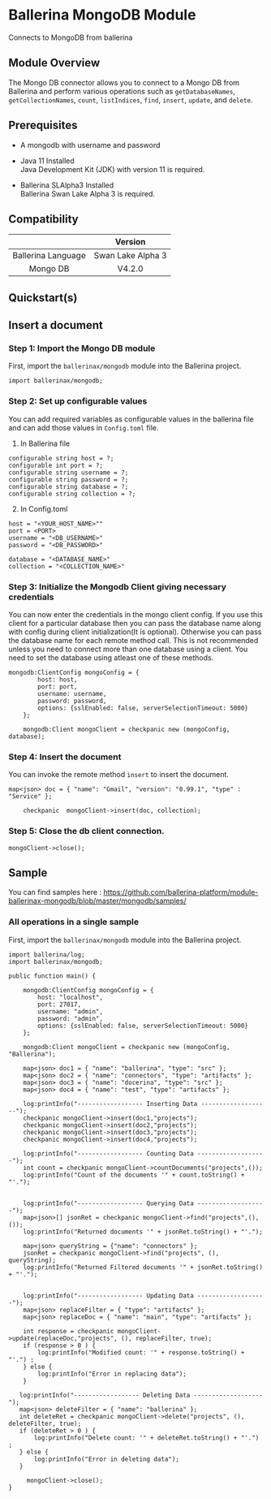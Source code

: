 # Ballerina MongoDB Module

Connects to MongoDB from ballerina 

## Module Overview

The Mongo DB connector allows you to connect to a Mongo DB from Ballerina and perform various operations such as `getDatabaseNames`, `getCollectionNames`, `count`, `listIndices`, `find`, `insert`, `update`, and `delete`.

## Prerequisites

* A mongodb with username and password

* Java 11 Installed <br/> Java Development Kit (JDK) with version 11 is required.

* Ballerina SLAlpha3 Installed <br/> Ballerina Swan Lake Alpha 3 is required.

## Compatibility

|                             |       Version               |
|:---------------------------:|:---------------------------:|
| Ballerina Language          | Swan Lake Alpha 3           |
| Mongo DB                    | V4.2.0                      |


## Quickstart(s)

## Insert a document

### Step 1: Import the Mongo DB module
First, import the `ballerinax/mongodb` module into the Ballerina project.
```ballerina
import ballerinax/mongodb;
```
### Step 2: Set up configurable values
You can add required variables as configurable values in the ballerina file and can add those values in `Config.toml` file. 
1. In Ballerina file 
```ballerina
configurable string host = ?;
configurable int port = ?;
configurable string username = ?;
configurable string password = ?;
configurable string database = ?;
configurable string collection = ?;
```
2. In Config.toml

```
host = "<YOUR_HOST_NAME>""
port = <PORT>
username = "<DB_USERNAME>"
password = "<DB_PASSWORD>"

database = "<DATABASE_NAME>"
collection = "<COLLECTION_NAME>"
```

### Step 3: Initialize the Mongodb Client giving necessary credentials

You can now enter the credentials in the mongo client config. If you use this client for a particular database then you can pass the database name along with config during client initialization(It is optional). Otherwise you can pass the database name for each remote method call. This is not recommended unless you need to connect more than one database using a client. You need to set the database using atleast one of these methods.
```ballerina
mongodb:ClientConfig mongoConfig = {
        host: host,
        port: port,
        username: username,
        password: password,
        options: {sslEnabled: false, serverSelectionTimeout: 5000}
    };

    mongodb:Client mongoClient = checkpanic new (mongoConfig, database);
```
### Step 4: Insert the document
You can invoke the remote method `insert` to insert the document.
```ballerina
map<json> doc = { "name": "Gmail", "version": "0.99.1", "type" : "Service" };

    checkpanic  mongoClient->insert(doc, collection);
```
### Step 5: Close the db client connection. 

```ballerina
mongoClient->close();
```

## Sample

You can find samples here : https://github.com/ballerina-platform/module-ballerinax-mongodb/blob/master/mongodb/samples/

### All operations in a single sample

First, import the `ballerinax/mongodb` module into the Ballerina project.

```ballerina
import ballerina/log;
import ballerinax/mongodb;

public function main() {

    mongodb:ClientConfig mongoConfig = {
        host: "localhost",
        port: 27017,
        username: "admin",
        password: "admin",
        options: {sslEnabled: false, serverSelectionTimeout: 5000}
    };

    mongodb:Client mongoClient = checkpanic new (mongoConfig, "Ballerina");

    map<json> doc1 = { "name": "ballerina", "type": "src" };
    map<json> doc2 = { "name": "connectors", "type": "artifacts" };
    map<json> doc3 = { "name": "docerina", "type": "src" };
    map<json> doc4 = { "name": "test", "type": "artifacts" };

    log:printInfo("------------------ Inserting Data -------------------");
    checkpanic mongoClient->insert(doc1,"projects");
    checkpanic mongoClient->insert(doc2,"projects");
    checkpanic mongoClient->insert(doc3,"projects");
    checkpanic mongoClient->insert(doc4,"projects");
  
    log:printInfo("------------------ Counting Data -------------------");
    int count = checkpanic mongoClient->countDocuments("projects",());
    log:printInfo("Count of the documents '" + count.toString() + "'.");


    log:printInfo("------------------ Querying Data -------------------");
    map<json>[] jsonRet = checkpanic mongoClient->find("projects",(),());
    log:printInfo("Returned documents '" + jsonRet.toString() + "'.");

    map<json> queryString = {"name": "connectors" };
    jsonRet = checkpanic mongoClient->find("projects", (), queryString);
    log:printInfo("Returned Filtered documents '" + jsonRet.toString() + "'.");


    log:printInfo("------------------ Updating Data -------------------");
    map<json> replaceFilter = { "type": "artifacts" };
    map<json> replaceDoc = { "name": "main", "type": "artifacts" };

    int response = checkpanic mongoClient->update(replaceDoc,"projects", (), replaceFilter, true);
    if (response > 0 ) {
        log:printInfo("Modified count: '" + response.toString() + "'.") ;
    } else {
        log:printInfo("Error in replacing data");
    }

   log:printInfo("------------------ Deleting Data -------------------");
   map<json> deleteFilter = { "name": "ballerina" };
   int deleteRet = checkpanic mongoClient->delete("projects", (), deleteFilter, true);
   if (deleteRet > 0 ) {
       log:printInfo("Delete count: '" + deleteRet.toString() + "'.") ;
   } else {
       log:printInfo("Error in deleting data");
   }

     mongoClient->close();
}
```
